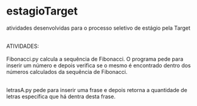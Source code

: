 # estagioTarget
atividades desenvolvidas para o processo seletivo de estágio pela Target <br><br>

ATIVIDADES: <br><br>
Fibonacci.py calcula a sequência de Fibonacci. O programa pede para inserir um número e depois verifica se o mesmo é encontrado dentro dos números calculados da sequência de Fibonacci. <br><br>

letrasA.py pede para inserir uma frase e depois retorna a quantidade de letras específica que há dentra desta frase.
